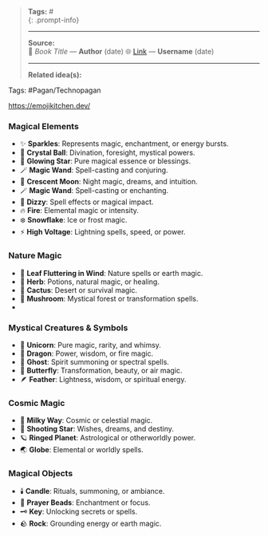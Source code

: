 
> **Tags:** #               
{: .prompt-info}
>                    
> -----------------------------
> **Source:**                     
> 📖 *Book Title* — **Author**  (date)
> 🌐 [Link](#) — **Username**  (date)
> 
> -----------------------------
> **Related idea(s):**          

Tags: #Pagan/Technopagan

https://emojikitchen.dev/

### **Magical Elements**

- ✨ **Sparkles**: Represents magic, enchantment, or energy bursts.
- 🔮 **Crystal Ball**: Divination, foresight, mystical powers.
- 🌟 **Glowing Star**: Pure magical essence or blessings.
- 🪄 **Magic Wand**: Spell-casting and conjuring.
- 🌙 **Crescent Moon**: Night magic, dreams, and intuition.
- 🪄 **Magic Wand**: Spell-casting or enchanting.
- 💫 **Dizzy**: Spell effects or magical impact.
- 🔥 **Fire**: Elemental magic or intensity.
- ❄️ **Snowflake**: Ice or frost magic.
- ⚡ **High Voltage**: Lightning spells, speed, or power.

### **Nature Magic**

- 🍃 **Leaf Fluttering in Wind**: Nature spells or earth magic.
- 🌿 **Herb**: Potions, natural magic, or healing.
- 🌵 **Cactus**: Desert or survival magic.
- 🍄 **Mushroom**: Mystical forest or transformation spells.
-
### **Mystical Creatures & Symbols**

- 🦄 **Unicorn**: Pure magic, rarity, and whimsy.
- 🐉 **Dragon**: Power, wisdom, or fire magic.
- 👻 **Ghost**: Spirit summoning or spectral spells.
- 🦋 **Butterfly**: Transformation, beauty, or air magic.
- 🪶 **Feather**: Lightness, wisdom, or spiritual energy.

### **Cosmic Magic**

- 🌌 **Milky Way**: Cosmic or celestial magic.
- 🌠 **Shooting Star**: Wishes, dreams, and destiny.
- 🪐 **Ringed Planet**: Astrological or otherworldly power.
- 🌏 **Globe**: Elemental or worldly spells.

### **Magical Objects**

- 🕯️ **Candle**: Rituals, summoning, or ambiance.
- 📿 **Prayer Beads**: Enchantment or focus.
- 🗝️ **Key**: Unlocking secrets or spells.
- 🪨 **Rock**: Grounding energy or earth magic.